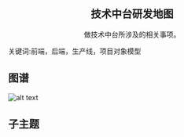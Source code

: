 <h2 align="center">技术中台研发地图</h2>
<p align="center">做技术中台所涉及的相关事项。</p>
<p">关键词:前端，后端，生产线，项目对象模型</p>

## 图谱
![alt text](https://github.com/gonglei007/GameDevMind/blob/main/exports/4.5.技术中台研发地图.png?raw=true)

## 子主题
